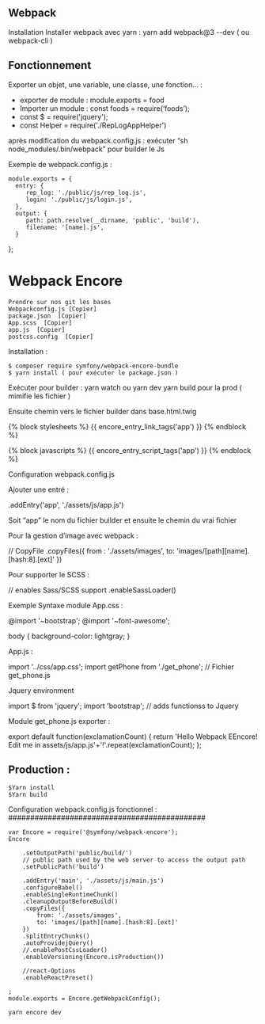 ## Webpack


Installation
Installer webpack avec yarn : yarn add webpack@3 --dev   ( ou webpack-cli )

Fonctionnement
-------------------
Exporter un objet, une variable, une classe, une fonction… :

  - exporter de module : module.exports = food
  - Importer un module : const foods = require(‘foods’);
  - const $ = require('jquery');
  - const Helper = require('./RepLogAppHelper')

après modification du webpack.config.js : exécuter “sh node_modules/.bin/webpack” pour builder le Js

Exemple de webpack.config.js :


    module.exports = {
      entry: {
         rep_log: './public/js/rep_log.js',
         login: './public/js/login.js',
      },
      output: {
         path: path.resolve(__dirname, 'public', 'build'),
         filename: '[name].js',
      }
   };


Webpack Encore
===================


    Prendre sur nos git les bases
    Webpackconfig.js [Copier]
    package.json  [Copier]
    App.scss  [Copier]
    app.js  [Copier]
    postcss.config  [Copier]


Installation :

    $ composer require symfony/webpack-encore-bundle
    $ yarn install ( pour exécuter le package.json )

Exécuter pour builder :
yarn watch ou yarn dev
yarn build pour la prod ( mimifie les fichier )

Ensuite chemin vers le fichier builder  dans base.html.twig

   {% block stylesheets %}
      {{ encore_entry_link_tags('app') }}
   {% endblock %}

   {% block javascripts %}
      {{ encore_entry_script_tags('app') }}
   {% endblock %}


Configuration webpack.config.js

Ajouter une entré :


   .addEntry('app', './assets/js/app.js')

Soit “app” le nom du fichier builder et ensuite le chemin du vrai fichier

Pour la gestion d’image avec webpack :


   // CopyFile
   .copyFiles({
      from : './assets/images',
      to: 'images/[path][name].[hash:8].[ext]'
   })

Pour supporter le SCSS :


   // enables Sass/SCSS support
   .enableSassLoader()


Exemple Syntaxe module
App.css :


   @import '~bootstrap';
   @import '~font-awesome';

   body {
      background-color: lightgray;
   }

App.js :


   import '../css/app.css';
   import getPhone from './get_phone';   // Fichier get_phone.js

Jquery environment


   import $ from 'jquery';
   import 'bootstrap'; // adds functionss to Jquery

Module get_phone.js exporter :

   export default function(exclamationCount) {
      return 'Hello Webpack EEncore! Edit me in assets/js/app.js'+'!'.repeat(exclamationCount);
   };


Production :
-------------------

    $Yarn install
    $Yarn build

Configuration webpack.config.js fonctionnel :
#############################################


    var Encore = require('@symfony/webpack-encore');
    Encore

        .setOutputPath('public/build/')
        // public path used by the web server to access the output path
        .setPublicPath('build')

        .addEntry('main', './assets/js/main.js')
        .configureBabel()
        .enableSingleRuntimeChunk()
        .cleanupOutputBeforeBuild()
        .copyFiles({
            from: './assets/images',
            to: 'images/[path][name].[hash:8].[ext]'
        })
        .splitEntryChunks()
        .autoProvidejQuery()
        //.enablePostCssLoader()
        .enableVersioning(Encore.isProduction())

        //react-Options
        .enableReactPreset()

    ;
    module.exports = Encore.getWebpackConfig();

    yarn encore dev

